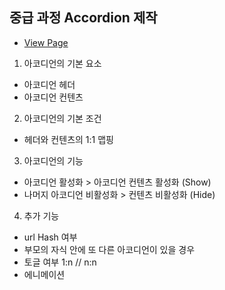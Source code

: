 ## 중급 과정 Accordion 제작
- <a href="https://mook9288.github.io/vanillaJS/src/accordion/intermediate">View Page</a>
  
1. 아코디언의 기본 요소
  - 아코디언 헤더
  - 아코디언 컨텐츠

2. 아코디언의 기본 조건
  - 헤더와 컨텐츠의 1:1 맵핑

3. 아코디언의 기능
  - 아코디언 활성화 > 아코디언 컨텐츠 활성화 (Show)
  - 나머지 아코디언 비활성화 > 컨텐츠 비활성화 (Hide)

4. 추가 기능
  - url Hash 여부
  - 부모의 자식 안에 또 다른 아코디언이 있을 경우
  - 토글 여부 1:n // n:n
  - 에니메이션